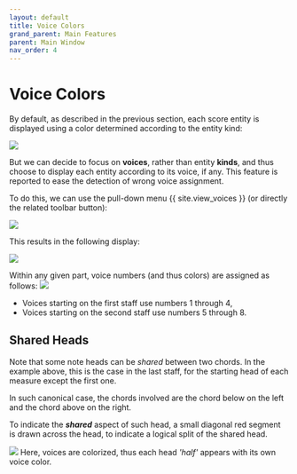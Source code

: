 ```yaml
---
layout: default
title: Voice Colors
grand_parent: Main Features
parent: Main Window
nav_order: 4
---
```

# Voice Colors

By default, as described in the previous section, each score entity is displayed using a color
determined according to the entity kind:

![](../assets/images/dich_no_voice.png)

But we can decide to focus on **voices**, rather than entity **kinds**, and thus choose to display
each entity according to its voice, if any.
This feature is reported to ease the detection of wrong voice assignment.

To do this, we can use the pull-down menu {{ site.view_voices }}
(or directly the related toolbar button):

![](../assets/images/view_voices.png)

This results in the following display:

![](../assets/images/dich_voices.png)

Within any given part, voice numbers (and thus colors) are assigned as follows:
![](../assets/images/voice_colors.png)
* Voices starting on the first staff use numbers 1 through 4,
* Voices starting on the second staff use numbers 5 through 8.

## Shared Heads

Note that some note heads can be _shared_ between two chords.
In the example above, this is the case in the last staff, for the starting head of each measure
except the first one.

In such canonical case, the chords involved are the chord below on the left and the chord above on the right.

To indicate the **_shared_** aspect of such head, a small diagonal red segment is drawn
across the head, to indicate a logical split of the shared head.

![](../assets/images/shared_head_voices.png)
Here, voices are colorized, thus each head _'half'_ appears with its own voice color.
